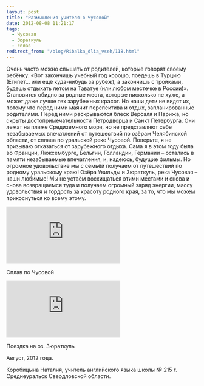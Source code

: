 ```yaml
---
layout: post
title: "Размышления учителя о Чусовой"
date: 2012-08-08 11:21:17
tags:
  - Чусовая
  - Зюраткуль
  - сплав
redirect_from: "/blog/Ribalka_dlia_vseh/118.html"
---
```

Очень часто можно слышать от родителей, которые говорят своему ребёнку:
«Вот закончишь учебный год хорошо, поедешь в Турцию (Египет… или ещё
куда-нибудь за рубеж), а закончишь с тройками, будешь отдыхать летом на
Таватуе (или любом местечке в России)». Становится обидно за родные
места, которые нисколько не хуже, а может даже лучше тех зарубежных
красот. Но наши дети не видят их, потому что перед ними маячит
перспектива и отдых, запланированные родителями. Перед ними раскрываются
блеск Версаля и Парижа, но скрыты достопримечательности Петродворца и
Санкт Петербурга. Они лежат на пляже Средиземного моря, но не
представляют себе незабываемых впечатлений от путешествий по озёрам
Челябинской области, от сплава по уральской реке Чусовой. Поверьте, я не
призываю отказаться от зарубежного отдыха. Сама я в этом году была во
Франции, Люксембурге, Бельгии, Голландии, Германии – остались в памяти
незабываемые впечатления, и, надеюсь, будущие фильмы. Но огромное
удовольствие мы с семьёй получаем от путешествий по родному уральскому
краю! Озёра Увильды и Зюраткуль, река Чусовая – наши любимые! Мы не
устаём восхищаться этими местами и снова и снова возвращаемся туда и
получаем огромный заряд энергии, массу удовольствия и гордость за
красоту родного края, за то, что мы можем прикоснуться ко всему этому.

<div class="video">
  <iframe src="https://www.youtube.com/embed/yftsldFpl6Q" frameborder="0" allowfullscreen></iframe>
</div>

Сплав по Чусовой

<div class="video">
  <iframe src="https://www.youtube.com/embed/-dug9qJ1qsU" frameborder="0" allowfullscreen></iframe>
</div>

Поездка на оз. Зюраткуль

Август, 2012 года.

Коробицына Наталия, учитель английского языка школы № 215 г. Среднеуральск
Свердловской области.
